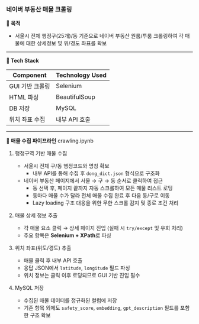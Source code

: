 ### 네이버 부동산 매물 크롤링

**🔎 목적**

- 서울시 전체 행정구(25개)/동 기준으로 네이버 부동산 원룸/투룸 크롤링하여 각 매물에 대한 상세정보 및 위/경도 좌표를 확보

---

**📍 Tech Stack**

| Component | Technology Used |
| ---- | ---- |
| GUI 기반 크롤링 | Selenium |
| HTML 파싱 | BeautifulSoup |
| DB 저장 | MySQL |
| 위치 좌표 수집 | 내부 API 호출 |

---

**🔁 매물 수집 파이프라인** crawling.ipynb

1. 행정구역 기반 매물 수집
   - 서울시 전체 구/동 행정코드와 명칭 확보
     - 내부 API를 통해 수집 후 `dong_dict.json` 형식으로 구조화
   - 네이버 부동산 페이지에서 서울 → 구 → 동 순서로 클릭하여 접근
     - 동 선택 후, 페이지 끝까지 자동 스크롤하여 모든 매물 리스트 로딩
     - 동마다 매물 수가 달라 전체 매물 수집 완료 후 다음 동/구로 이동
     - Lazy loading 구조 대응을 위한 무한 스크롤 감지 및 종료 조건 처리

2. 매물 상세 정보 추출
   - 각 매물 요소 클릭 → 상세 페이지 진입 (실패 시 `try/except` 및 우회 처리)
   - 주요 항목은 **Selenium + XPath**로 파싱

3. 위치 좌표(위도/경도) 추출
   - 매물 클릭 후 내부 API 호출
   - 응답 JSON에서 `latitude`, `longitude` 필드 파싱
   - 위치 정보는 클릭 이후 로딩되므로 GUI 기반 진입 필수

4. MySQL 저장
   - 수집된 매물 데이터를 정규화된 컬럼에 저장
   - 기존 항목 외에도 `safety_score`, `embedding`, `gpt_description` 필드를 포함한 구조 확보

